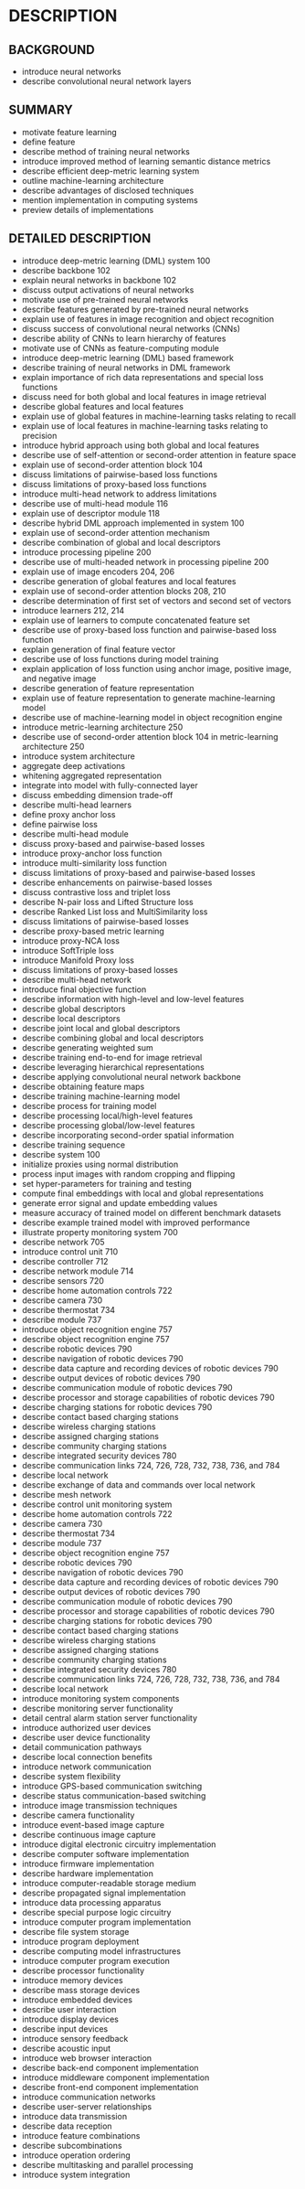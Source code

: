 # DESCRIPTION

## BACKGROUND

- introduce neural networks
- describe convolutional neural network layers

## SUMMARY

- motivate feature learning
- define feature
- describe method of training neural networks
- introduce improved method of learning semantic distance metrics
- describe efficient deep-metric learning system
- outline machine-learning architecture
- describe advantages of disclosed techniques
- mention implementation in computing systems
- preview details of implementations

## DETAILED DESCRIPTION

- introduce deep-metric learning (DML) system 100
- describe backbone 102
- explain neural networks in backbone 102
- discuss output activations of neural networks
- motivate use of pre-trained neural networks
- describe features generated by pre-trained neural networks
- explain use of features in image recognition and object recognition
- discuss success of convolutional neural networks (CNNs)
- describe ability of CNNs to learn hierarchy of features
- motivate use of CNNs as feature-computing module
- introduce deep-metric learning (DML) based framework
- describe training of neural networks in DML framework
- explain importance of rich data representations and special loss functions
- discuss need for both global and local features in image retrieval
- describe global features and local features
- explain use of global features in machine-learning tasks relating to recall
- explain use of local features in machine-learning tasks relating to precision
- introduce hybrid approach using both global and local features
- describe use of self-attention or second-order attention in feature space
- explain use of second-order attention block 104
- discuss limitations of pairwise-based loss functions
- discuss limitations of proxy-based loss functions
- introduce multi-head network to address limitations
- describe use of multi-head module 116
- explain use of descriptor module 118
- describe hybrid DML approach implemented in system 100
- explain use of second-order attention mechanism
- describe combination of global and local descriptors
- introduce processing pipeline 200
- describe use of multi-headed network in processing pipeline 200
- explain use of image encoders 204, 206
- describe generation of global features and local features
- explain use of second-order attention blocks 208, 210
- describe determination of first set of vectors and second set of vectors
- introduce learners 212, 214
- explain use of learners to compute concatenated feature set
- describe use of proxy-based loss function and pairwise-based loss function
- explain generation of final feature vector
- describe use of loss functions during model training
- explain application of loss function using anchor image, positive image, and negative image
- describe generation of feature representation
- explain use of feature representation to generate machine-learning model
- describe use of machine-learning model in object recognition engine
- introduce metric-learning architecture 250
- describe use of second-order attention block 104 in metric-learning architecture 250
- introduce system architecture
- aggregate deep activations
- whitening aggregated representation
- integrate into model with fully-connected layer
- discuss embedding dimension trade-off
- describe multi-head learners
- define proxy anchor loss
- define pairwise loss
- describe multi-head module
- discuss proxy-based and pairwise-based losses
- introduce proxy-anchor loss function
- introduce multi-similarity loss function
- discuss limitations of proxy-based and pairwise-based losses
- describe enhancements on pairwise-based losses
- discuss contrastive loss and triplet loss
- describe N-pair loss and Lifted Structure loss
- describe Ranked List loss and MultiSimilarity loss
- discuss limitations of pairwise-based losses
- describe proxy-based metric learning
- introduce proxy-NCA loss
- introduce SoftTriple loss
- introduce Manifold Proxy loss
- discuss limitations of proxy-based losses
- describe multi-head network
- introduce final objective function
- describe information with high-level and low-level features
- describe global descriptors
- describe local descriptors
- describe joint local and global descriptors
- describe combining global and local descriptors
- describe generating weighted sum
- describe training end-to-end for image retrieval
- describe leveraging hierarchical representations
- describe applying convolutional neural network backbone
- describe obtaining feature maps
- describe training machine-learning model
- describe process for training model
- describe processing local/high-level features
- describe processing global/low-level features
- describe incorporating second-order spatial information
- describe training sequence
- describe system 100
- initialize proxies using normal distribution
- process input images with random cropping and flipping
- set hyper-parameters for training and testing
- compute final embeddings with local and global representations
- generate error signal and update embedding values
- measure accuracy of trained model on different benchmark datasets
- describe example trained model with improved performance
- illustrate property monitoring system 700
- describe network 705
- introduce control unit 710
- describe controller 712
- describe network module 714
- describe sensors 720
- describe home automation controls 722
- describe camera 730
- describe thermostat 734
- describe module 737
- introduce object recognition engine 757
- describe object recognition engine 757
- describe robotic devices 790
- describe navigation of robotic devices 790
- describe data capture and recording devices of robotic devices 790
- describe output devices of robotic devices 790
- describe communication module of robotic devices 790
- describe processor and storage capabilities of robotic devices 790
- describe charging stations for robotic devices 790
- describe contact based charging stations
- describe wireless charging stations
- describe assigned charging stations
- describe community charging stations
- describe integrated security devices 780
- describe communication links 724, 726, 728, 732, 738, 736, and 784
- describe local network
- describe exchange of data and commands over local network
- describe mesh network
- describe control unit monitoring system
- describe home automation controls 722
- describe camera 730
- describe thermostat 734
- describe module 737
- describe object recognition engine 757
- describe robotic devices 790
- describe navigation of robotic devices 790
- describe data capture and recording devices of robotic devices 790
- describe output devices of robotic devices 790
- describe communication module of robotic devices 790
- describe processor and storage capabilities of robotic devices 790
- describe charging stations for robotic devices 790
- describe contact based charging stations
- describe wireless charging stations
- describe assigned charging stations
- describe community charging stations
- describe integrated security devices 780
- describe communication links 724, 726, 728, 732, 738, 736, and 784
- describe local network
- introduce monitoring system components
- describe monitoring server functionality
- detail central alarm station server functionality
- introduce authorized user devices
- describe user device functionality
- detail communication pathways
- describe local connection benefits
- introduce network communication
- describe system flexibility
- introduce GPS-based communication switching
- describe status communication-based switching
- introduce image transmission techniques
- describe camera functionality
- introduce event-based image capture
- describe continuous image capture
- introduce digital electronic circuitry implementation
- describe computer software implementation
- introduce firmware implementation
- describe hardware implementation
- introduce computer-readable storage medium
- describe propagated signal implementation
- introduce data processing apparatus
- describe special purpose logic circuitry
- introduce computer program implementation
- describe file system storage
- introduce program deployment
- describe computing model infrastructures
- introduce computer program execution
- describe processor functionality
- introduce memory devices
- describe mass storage devices
- introduce embedded devices
- describe user interaction
- introduce display devices
- describe input devices
- introduce sensory feedback
- describe acoustic input
- introduce web browser interaction
- describe back-end component implementation
- introduce middleware component implementation
- describe front-end component implementation
- introduce communication networks
- describe user-server relationships
- introduce data transmission
- describe data reception
- introduce feature combinations
- describe subcombinations
- introduce operation ordering
- describe multitasking and parallel processing
- introduce system integration

